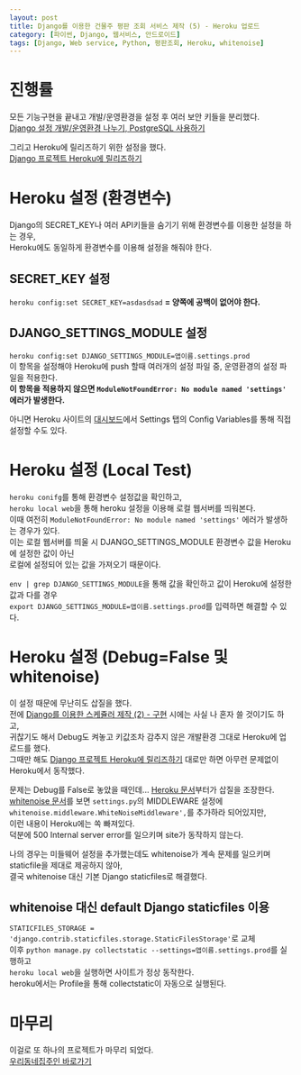 ```yaml
---
layout: post
title: Django를 이용한 건물주 평판 조회 서비스 제작 (5) - Heroku 업로드
category: [파이썬, Django, 웹서비스, 안드로이드]
tags: [Django, Web service, Python, 평판조회, Heroku, whitenoise]
---
```


# 진행률
모든 기능구현을 끝내고 개발/운영환경을 설정 후 여러 보안 키들을 분리했다.  
[Django 설정 개발/운영환경 나누기, PostgreSQL 사용하기](https://minyoungjung.github.io/%ED%8C%8C%EC%9D%B4%EC%8D%AC/django/%EC%9B%B9%EC%84%9C%EB%B9%84%EC%8A%A4/2017/06/24/django-multiple-settings/)  

그리고 Heroku에 릴리즈하기 위한 설정을 했다.  
[Django 프로젝트 Heroku에 릴리즈하기](https://minyoungjung.github.io/%ED%8C%8C%EC%9D%B4%EC%8D%AC/django/%EC%9B%B9%EC%84%9C%EB%B9%84%EC%8A%A4/2017/06/10/django-project-heroku/)  


# Heroku 설정 (환경변수)
Django의 SECRET_KEY나 여러 API키들을 숨기기 위해 환경변수를 이용한 설정을 하는 경우,  
Heroku에도 동일하게 환경변수를 이용해 설정을 해줘야 한다.  

## SECRET_KEY 설정
`heroku config:set SECRET_KEY=asdasdsad` **= 양쪽에 공백이 없어야 한다.**  

## DJANGO_SETTINGS_MODULE 설정
`heroku config:set DJANGO_SETTINGS_MODULE=앱이름.settings.prod`  
이 항목을 설정해야 Heroku에 push 할때 여러개의 설정 파일 중, 운영환경의 설정 파일을 적용한다.  
**이 항목을 적용하지 않으면 `ModuleNotFoundError: No module named 'settings'` 에러가 발생한다.**  


아니면 Heroku 사이트의 [대시보드](https://dashboard.heroku.com/apps)에서 Settings 탭의 Config Variables를 통해 직접 설정할 수도 있다.  

# Heroku 설정 (Local Test)
`heroku conifg`를 통해 환경변수 설정값을 확인하고,  
`heroku local web`을 통해 heroku 설정을 이용해 로컬 웹서버를 띄워본다.  
이때 여전히 `ModuleNotFoundError: No module named 'settings'` 에러가 발생하는 경우가 있다.    
이는 로컬 웹서버를 띄울 시 DJANGO_SETTINGS_MODULE 환경변수 값을 Heroku에 설정한 값이 아닌  
로컬에 설정되어 있는 값을 가져오기 때문이다.  

`env | grep DJANGO_SETTINGS_MODULE`을 통해 값을 확인하고 값이 Heroku에 설정한 값과 다를 경우  
`export DJANGO_SETTINGS_MODULE=앱이름.settings.prod`를 입력하면 해결할 수 있다.

# Heroku 설정 (Debug=False 및 whitenoise)
이 설정 때문에 무난히도 삽질을 했다.  
전에 [Django를 이용한 스케쥴러 제작 (2) - 구현](https://minyoungjung.github.io/%ED%8C%8C%EC%9D%B4%EC%8D%AC/django/%EC%9B%B9%EC%84%9C%EB%B9%84%EC%8A%A4/2017/06/09/django-scheduler-(2)/) 시에는 사실 나 혼자 쓸 것이기도 하고,  
귀찮기도 해서 Debug도 켜놓고 키값조차 감추지 않은 개발환경 그대로 Heroku에 업로드를 했다.  
그때만 해도 [Django 프로젝트 Heroku에 릴리즈하기](https://minyoungjung.github.io/%ED%8C%8C%EC%9D%B4%EC%8D%AC/django/%EC%9B%B9%EC%84%9C%EB%B9%84%EC%8A%A4/2017/06/10/django-project-heroku/) 대로만 하면 아무런 문제없이 Heroku에서 동작했다.  
  
문제는 Debug를 False로 놓았을 때인데... [Heroku 문서](https://devcenter.heroku.com/articles/django-app-configuration#migrating-an-existing-django-project)부터가 삽질을 조장한다.  
[whitenoise 문서](http://whitenoise.evans.io/en/stable/django.html#make-sure-staticfiles-is-configured-correctly)를 보면 `settings.py`의 MIDDLEWARE 설정에 `whitenoise.middleware.WhiteNoiseMiddleware',`를 추가하라 되어있지만,  
이런 내용이 Heroku에는 쏙 빠져있다.  
덕분에 500 Internal server error를 일으키며 site가 동작하지 않는다.  
  
나의 경우는 미들웨어 설정을 추가했는데도 whitenoise가 계속 문제를 일으키며 staticfile을 제대로 제공하지 않아,  
결국 whitenoise 대신 기본 Django staticfiles로 해결했다.  

## whitenoise 대신 default Django staticfiles 이용
`STATICFILES_STORAGE = 'django.contrib.staticfiles.storage.StaticFilesStorage'`로 교체  
이후 `python manage.py collectstatic --settings=앱이름.settings.prod`를 실행하고  
`heroku local web`을 실행하면 사이트가 정상 동작한다.  
heroku에서는 Profile을 통해 collectstatic이 자동으로 실행된다.  

# 마무리
이걸로 또 하나의 프로젝트가 마무리 되었다.  
[우리동네집주인 바로가기](http://landlord-reputation.herokuapp.com/)


